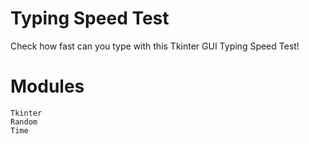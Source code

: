 # Typing Speed Test

Check how fast can you type with this Tkinter 
GUI Typing Speed Test!

# Modules

```
Tkinter
Random
Time
```
